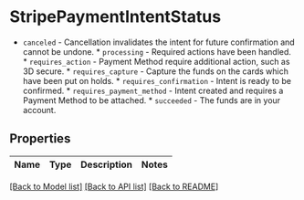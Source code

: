 # StripePaymentIntentStatus

* `canceled` - Cancellation invalidates the intent for future confirmation and cannot be undone. * `processing` - Required actions have been handled. * `requires_action` - Payment Method require additional action, such as 3D secure. * `requires_capture` - Capture the funds on the cards which have been put on holds. * `requires_confirmation` - Intent is ready to be confirmed. * `requires_payment_method` - Intent created and requires a Payment Method to be attached. * `succeeded` - The funds are in your account.

## Properties
Name | Type | Description | Notes
------------ | ------------- | ------------- | -------------

[[Back to Model list]](../README.md#documentation-for-models) [[Back to API list]](../README.md#documentation-for-api-endpoints) [[Back to README]](../README.md)


